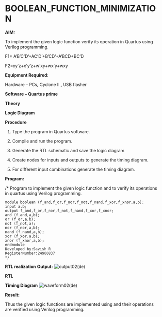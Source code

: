 # BOOLEAN_FUNCTION_MINIMIZATION

**AIM:**

To implement the given logic function verify its operation in Quartus using Verilog programming.

F1= A’B’C’D’+AC’D’+B’CD’+A’BCD+BC’D 

F2=xy’z+x’y’z+w’xy+wx’y+wxy

**Equipment Required:**

Hardware – PCs, Cyclone II , USB flasher

**Software – Quartus prime**

**Theory**

**Logic Diagram**

**Procedure**

1.	Type the program in Quartus software.

2.	Compile and run the program.

3.	Generate the RTL schematic and save the logic diagram.

4.	Create nodes for inputs and outputs to generate the timing diagram.

5.	For different input combinations generate the timing diagram.


**Program:**

/* Program to implement the given logic function and to verify its operations in quartus using Verilog programming. 
```
module boolean (f_and,f_or,f_nor,f_not,f_nand,f_xor,f_xnor,a,b);
input a,b;
output f_and,f_or,f_nor,f_not,f_nand,f_xor,f_xnor;
and (f_and,a,b);
or (f_or,a,b);
not (f_not,a);
nor (f_nor,a,b);
nand (f_nand,a,b);
xor (f_xor,a,b);
xnor (f_xnor,a,b);
endmodule
Developed by:Savish R
RegisterNumber:24900837
*/
```

**RTL realization**
**Output:**
![output02(de)](https://github.com/user-attachments/assets/d0711cb5-e992-417e-842a-d23bf8bef4ae)


**RTL**

**Timing Diagram**
![waveform02(de)](https://github.com/user-attachments/assets/7a01ffe5-6c4b-4cbe-8b28-31ef2a6de2dc)

**Result:**

Thus the given logic functions are implemented using and their operations are verified using Verilog programming.

